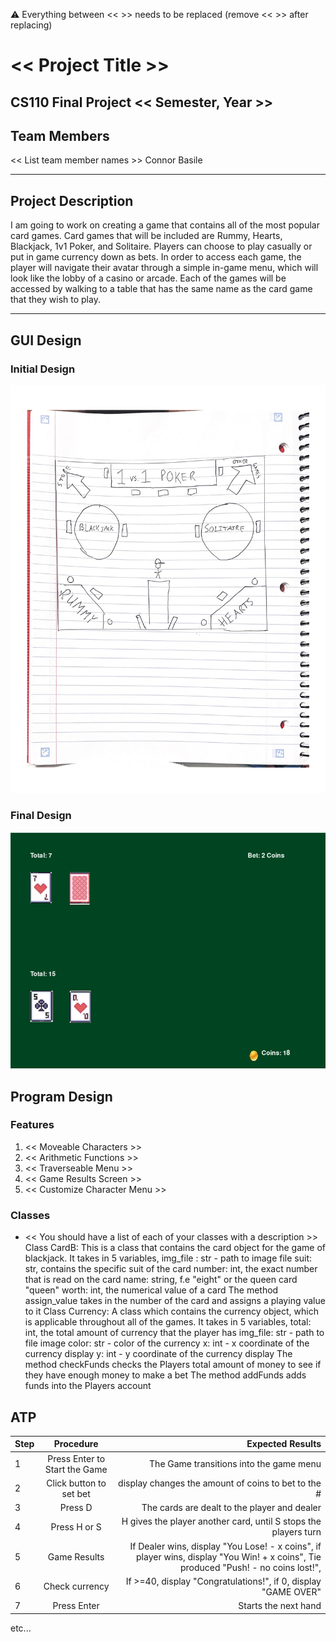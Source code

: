 
:warning: Everything between << >> needs to be replaced (remove << >> after replacing)

# << Project Title >>
## CS110 Final Project  << Semester, Year >>

## Team Members

<< List team member names >>
Connor Basile
***

## Project Description
I am going to work on creating a game that contains all of the most popular card games. Card games that will be included are Rummy, Hearts, Blackjack, 1v1 Poker, and Solitaire. Players can choose to play casually or put in game currency down as bets. In order to access each game, the player will navigate their avatar through a simple in-game menu, which will look like the lobby of a casino or arcade. Each of the games will be accessed by walking to a table that has the same name as the card game that they wish to play.


***    

## GUI Design

### Initial Design

![initial gui](assets/gui.jpg)

### Final Design

![final gui](assets/finalgui.jpg)

## Program Design

### Features

1. << Moveable Characters >>
2. << Arithmetic Functions >>
3. << Traverseable Menu >>
4. << Game Results Screen >>
5. << Customize Character Menu >>

### Classes

- << You should have a list of each of your classes with a description >>
Class CardB: This is a class that contains the card object for the game of blackjack. It takes in 5 variables,
        img_file : str - path to image file
        suit: str, contains the specific suit of the card
        number: int, the exact number that is read on the card
        name: string, f.e  "eight" or the queen card "queen"
        worth: int, the numerical value of a card
    The method assign_value takes in the number of the card and assigns a playing value to it
Class Currency: A class which contains the currency object, which is applicable throughout all of the games. It takes in 5 variables,
        total: int, the total amount of currency that the player has
        img_file: str - path to file image
        color: str - color of the currency
        x: int - x coordinate of the currency display
        y: int - y coordinate of the currency display
    The method checkFunds checks the Players total amount of money to see if they have enough money to make a bet
    The method addFunds adds funds into the Players account
## ATP

| Step                 |Procedure             |Expected Results                   |
|----------------------|:--------------------:|----------------------------------:|
|  1                   | Press Enter to Start the Game  |The Game transitions into the game menu  |
|  2                   | Click button to set bet   | display changes the amount of coins to bet to the #      |
   3                   |  Press D       |     The cards are dealt to the player and dealer     |
|  4                   | Press H or S | H gives the player another card, until S stops the players turn |
|  5                   | Game Results | If Dealer wins, display "You Lose! - x coins", if player wins, display "You Win! + x coins", Tie produced "Push! - no coins lost!", 
| 6                    | Check currency | If >=40, display "Congratulations!", if 0, display "GAME OVER" |
| 7                    | Press Enter    | Starts the next hand |
etc...
